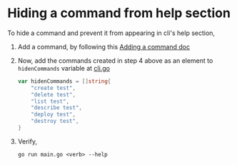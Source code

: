 # Hiding a command from help section

To hide a command and prevent it from appearing in cli's help section,

1. Add a command, by following this [Adding a command doc](./ADD_COMMAND.md)

2. Now, add the commands created in step 4 above as an element to `hidenCommands` variable at [cli.go](../internal/cli/cli.go)

    ```go
    var hidenCommands = []string{
        "create test",
        "delete test",
        "list test",
        "describe test",
        "deploy test",
        "destroy test",
    }
    ```

3. Verify,

    ```shell
    go run main.go <verb> --help
    ```
